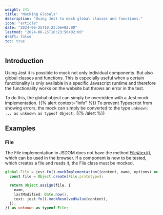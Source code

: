 ```yaml
---
weight: 341
title: "Mocking Globals"
description: "Using Jest to mock global classes and functions."
icon: "article"
date: "2024-06-25T10:23:56+02:00"
lastmod: "2024-06-25T10:23:56+02:00"
draft: false
toc: true
---
```


## Introduction

Using Jest it is possible to mock not only individual components. But also global classes and functions.
This is especially useful when a certain functionality is only available in a specific Javascript runtime
and therefore the functionality works on the website but throws an error in the test.

To do this, the global object can simply be overridden with a Jest mock implementation.
{{% alert context="info" %}}
To prevent Typescript from showing errors, the mock can simply be converted to the type `unknown`:  
`... as unknown as typeof Object;`
{{% /alert %}}

## Examples

### File

The File implementation in JSDOM does not have the method [File#text()](https://w3c.github.io/FileAPI/#text-method-algo), which can be used in the browser.
If a component is now to be tested, which creates a file and reads it, the File class must be mocked.

```typescript
global.File = jest.fn().mockImplementation((content, name, options) => {
  const file = Object.create(File.prototype);

  return Object.assign(file, {
    name,
    lastModified: Date.now(),
    text: jest.fn().mockResolvedValue(content),
  });
}) as unknown as typeof File;
```
